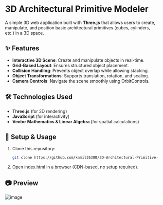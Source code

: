# 3D Architectural Primitive Modeler

A simple 3D web application built with **Three.js** that allows users to create, manipulate, and position basic architectural primitives (cubes, cylinders, etc.) in a 3D space.

## ✨ Features

- **Interactive 3D Scene**: Create and manipulate objects in real-time.
- **Grid-Based Layout**: Ensures structured object placement.
- **Collision Handling**: Prevents object overlap while allowing stacking.
- **Object Transformations**: Supports translation, rotation, and scaling.
- **Camera Controls**: Navigate the scene smoothly using OrbitControls.

## 🛠️ Technologies Used

- **Three.js** (for 3D rendering)
- **JavaScript** (for interactivity)
- **Vector Mathematics & Linear Algebra** (for spatial calculations)

## 🚀 Setup & Usage

1. Clone this repository:
   ```bash
   git clone https://github.com/kamil26300/3D-Architectural-Primitive-Modeler
   ```
2. Open index.html in a browser (CDN-based, no setup required).

## 📷 Preview
![image](https://github.com/user-attachments/assets/d9d88d3a-b398-4a08-a0de-1d377ff4183e)
